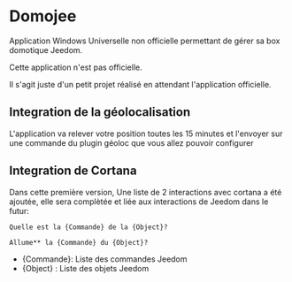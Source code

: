 # Domojee

Application Windows Universelle non officielle permettant de gérer sa box domotique Jeedom.

Cette application n'est pas officielle. 

Il s'agit juste d'un petit projet réalisé en attendant l'application officielle.

## Integration de la géolocalisation

L'application va relever votre position toutes les 15 minutes et l'envoyer sur une commande du plugin géoloc que vous allez pouvoir configurer

## Integration de Cortana

Dans cette première version, Une liste de 2 interactions avec cortana a été ajoutée, elle sera complètée et liée aux interactions de Jeedom dans le futur:

`Quelle est la {Commande} de la {Object}?`

`Allume** la {Commande} du {Object}?`
* {Commande}: Liste des commandes Jeedom 
* {Object} : Liste des objets Jeedom
